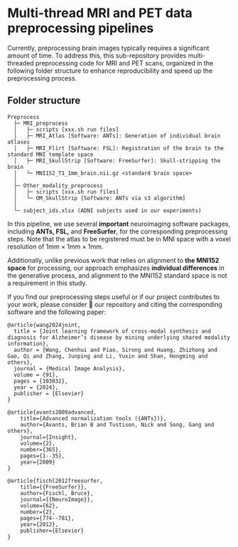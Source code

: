 # Multi-thread MRI and PET data preprocessing pipelines
Currently, preprocessing brain images typically requires a significant amount of time. To address this, this sub-repository provides multi-threaded preprocessing code for MRI and PET scans, organized in the following folder structure to enhance reproducibility and speed up the preprocessing process.
## Folder structure

```
Preprocess
  ├─ MRI_preprocess
  │   ├─ scripts [xxx.sh run files] 
  │   ├─ MRI_Atlas [Software: ANTs]: Generation of individual brain atlases
  │   ├─ MRI_Flirt [Software: FSL]: Registration of the brain to the standard MNI template space
  │   ├─ MRI_SkullStrip [Software: FreeSurfer]: Skull-stripping the brain
  │   └─ MNI152_T1_1mm_brain.nii.gz <standard brain space>
  │
  ├─ Other_modality_preprocess
  │   ├─ scripts [xxx.sh run files] 
  │   └─ OM_SkullStrip [Software: ANTs via s3 algorithm]
  │ 
  └─ subject_ids.xlsx (ADNI subjects used in our experiments)
```

In this pipeline, we use several **important** neuroimaging software packages, including **ANTs, FSL,** and **FreeSurfer**, for the corresponding preprocessing steps. Note that the atlas to be registered must be in MNI space with a voxel resolution of 1mm × 1mm × 1mm.

Additionally, unlike previous work that relies on alignment to **the MNI152 space** for processing, our approach emphasizes **individual differences** in the generative process, and alignment to the MNI152 standard space is not a requirement in this study.

If you find our preprocessing steps useful or if our project contributes to your work, please consider 🌟 our repository and citing the corresponding software and the following paper:

```
@article{wang2024joint,
  title = {Joint learning framework of cross-modal synthesis and diagnosis for Alzheimer’s disease by mining underlying shared modality information},
  author = {Wang, Chenhui and Piao, Sirong and Huang, Zhizhong and Gao, Qi and Zhang, Junping and Li, Yuxin and Shan, Hongming and others},
  journal = {Medical Image Analysis},
  volume = {91},
  pages = {103032},
  year = {2024},
  publisher = {Elsevier}
}
```

```
@article{avants2009advanced,
	title={Advanced normalization tools ({ANTs})},
	author={Avants, Brian B and Tustison, Nick and Song, Gang and others},
	journal={Insight},
	volume={2},
	number={365},
	pages={1--35},
	year={2009}
}

@article{fischl2012freesurfer,
	title={{FreeSurfer}},
	author={Fischl, Bruce},
	journal={{NeuroImage}},
	volume={62},
	number={2},
	pages={774--781},
	year={2012},
	publisher={Elsevier}
}
```